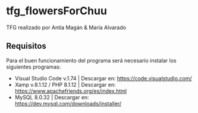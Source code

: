 # tfg_flowersForChuu
TFG realizado por Antía Magán & María Alvarado 

## Requisitos
Para el buen funcionamiento del programa será necesario instalar los siguientes programas: 
- Visual Studio Code v.1.74 | Descargar en: https://code.visualstudio.com/ 
- Xamp v.8.1.12 / PHP 8.1.12 | Descargar en: https://www.apachefriends.org/es/index.html
- MySQL 8.0.32 | Descargar en: https://dev.mysql.com/downloads/installer/
